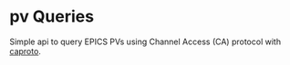 # pv Queries

Simple api to query EPICS PVs using Channel Access (CA) protocol with [caproto](https://caproto.github.io/caproto/v1.1.1/index.html).